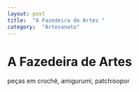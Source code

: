 ```yaml
---
layout: post
title:  "A Fazedeira de Artes "
category:  "Artesanato"
---
```


# A Fazedeira de Artes 

peças em crochê, amigurumi, patchisopor
